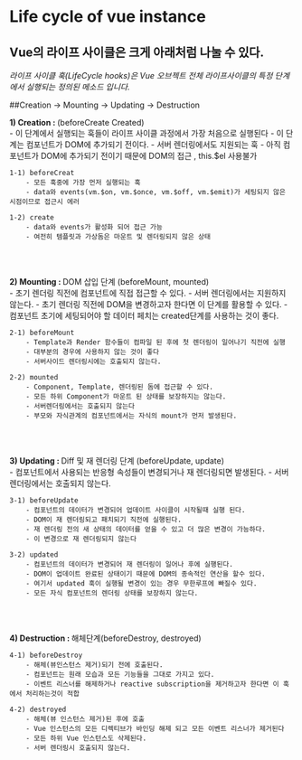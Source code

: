 # Life cycle of vue instance

## Vue의 라이프 사이클은 크게 아래처럼 나눌 수 있다.

*라이프 사이클 훅(LifeCycle hooks)은 Vue 오브젝트 전체 라이프사이클의 
특정 단계에서 실행되는 정의된 메소드 입니다.*

##Creation -> Mounting -> Updating -> Destruction  <br>

<p>
    <b>1) Creation : </b> (beforeCreate Created) <br>
    - 이 단계에서 실행되는 훅들이 라이프 사이클 과정에서 가장 처음으로 실행된다
    - 이 단계는 컴포넌트가 DOM에 추가되기 전이다.
    - 서버 렌더링에서도 지원되는 훅
    - 아직 컴포넌트가 DOM에 추가되기 전이기 때문에 DOM의 접근 , this.$el 사용불가 
    
    1-1) beforeCreat
        - 모든 훅중에 가장 먼저 실행되는 훅
        - data와 events(vm.$on, vm.$once, vm.$off, vm.$emit)가 세팅되지 않은 시점이므로 접근시 에러 
    
    1-2) create
        - data와 events가 활성화 되어 접근 가능
        - 여전히 템플릿과 가상돔은 마운트 및 렌더링되지 않은 상태
</p>
<br></br>
<p>
<b>2) Mounting : </b>DOM 삽입 단계 (beforeMount, mounted) <br>
    - 초기 렌더링 직전에 컴포넌트에 직접 접근할 수 있다.
    - 서버 렌더링에서는 지원하지 않는다.
    - 초기 렌더링 직전에 DOM을 변경하고자 한다면 이 단계를 활용할 수 있다.
    - 컴포넌트 초기에 세팅되어야 할 데이터 페치는 created단계를 사용하는 것이 좋다.
    
    2-1) beforeMount
        - Template과 Render 함수들이 컴파일 된 후에 첫 렌더링이 일어나기 직전에 실행
        - 대부분의 경우에 사용하지 않는 것이 좋다
        - 서버사이드 렌더링시에는 호출되지 않는다.

    2-2) mounted
        - Component, Template, 렌더링된 돔에 접근할 수 있다.
        - 모든 하위 Component가 마운트 된 상태를 보장하지는 않는다.
        - 서버렌더링에서는 호출되지 않는다 
        - 부모와 자식관계의 컴포넌트에서는 자식의 mount가 먼저 발생된다.
</p>
<br><br>
<p>
<b>3) Updating : </b>Diff 및 재 렌더링 단계 (beforeUpdate, update) <br>
    - 컴포넌트에서 사용되는 반응형 속성들이 변경되거나 재 렌더링되면 발생된다.
    - 서버렌더링에서는 호출되지 않는다.
    
    3-1) beforeUpdate
        - 컴포넌트의 데이터가 변경되어 업데이트 사이클이 시작될때 실행 된다.
        - DOM이 재 렌더링되고 패치되기 직전에 실행된다.
        - 재 렌더링 전의 새 상태의 데이터를 얻을 수 있고 더 많은 변경이 가능하다.
        - 이 변경으로 재 렌더링되지 않는다

    3-2) updated
        - 컴포넌트의 데이터가 변경되어 재 렌더링이 일어나 후에 실행된다.
        - DOM이 업데이트 완료된 상태이기 때문에 DOM의 종속적인 연산을 할수 있다.
        - 여기서 updated 훅이 실행될 변경이 있는 경우 무한루프에 빠질수 있다.
        - 모든 자식 컴포넌트의 렌더링 상태를 보장하지 않는다.
</p>
<br><br>
<p>
<b>4) Destruction : </b>해체단계(beforeDestroy, destroyed) <br>
   
    4-1) beforeDestroy
        - 해체(뷰인스턴스 제거)되기 전에 호출된다.
        - 컴포넌트는 원래 모습과 모든 기능들을 그대로 가지고 있다.
        - 이벤트 리스너를 해제하거나 reactive subscription을 제거하고자 한다면 이 훅에서 처리하는것이 적합
    
    4-2) destroyed
        - 해체(뷰 인스턴스 제거)된 후에 호출
        - Vue 인스턴스의 모든 디렉티브가 바인딩 해제 되고 모든 이벤트 리스너가 제거된다
        - 모든 하위 Vue 인스턴스도 삭제된다.
        - 서버 렌더링시 호출되지 않는다.
</p>






